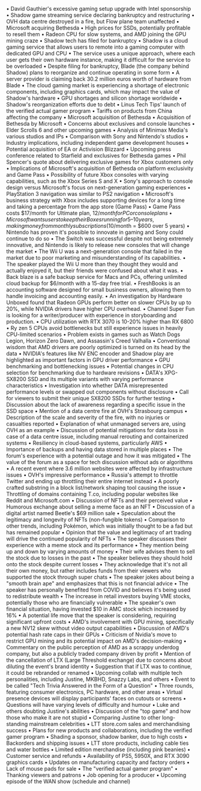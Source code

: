 • David Gauthier's excessive gaming setup upgrade with Intel sponsorship
• Shadow game streaming service declaring bankruptcy and restructuring
• OVH data centre destroyed in a fire, but Flow plane team unaffected
• Microsoft acquiring Bethesda
• High prices for SSDs, potentially profitable to resell them
• Radeon CPU for slow systems, and AMD joining the GPU mining craze
• Shadow tech has filed for bankruptcy
• Shadow is a cloud gaming service that allows users to remote into a gaming computer with dedicated GPU and CPU
• The service uses a unique approach, where each user gets their own hardware instance, making it difficult for the service to be overloaded
• Despite filing for bankruptcy, Blade (the company behind Shadow) plans to reorganize and continue operating in some form
• A server provider is claiming back 30.2 million euros worth of hardware from Blade
• The cloud gaming market is experiencing a shortage of electronic components, including graphics cards, which may impact the value of Shadow's hardware
• GPU shortages and silicon shortage worldwide
• Shadow's reorganization efforts due to debt
• Linus Tech Tips' launch of the verified actual gamer program
• Tariffs on products from China affecting the company
• Microsoft acquisition of Bethesda
• Acquisition of Bethesda by Microsoft
• Concerns about exclusives and console launches
• Elder Scrolls 6 and other upcoming games
• Analysis of Minimax Media's various studios and IPs
• Comparison with Sony and Nintendo's studios
• Industry implications, including independent game development houses
• Potential acquisition of EA or Activision Blizzard
• Upcoming press conference related to Starfield and exclusives for Bethesda games
• Phil Spencer's quote about delivering exclusive games for Xbox customers only
• Implications of Microsoft's acquisition of Bethesda on platform exclusivity and Game Pass
• Possibility of future Xbox consoles with varying capabilities, such as the Xbox Series S and X
• Sony's approach to console design versus Microsoft's focus on next-generation gaming experiences
• PlayStation 3 navigation was similar to PS2 navigation
• Microsoft's business strategy with Xbox includes supporting devices for a long time and taking a percentage from the app store (Game Pass)
• Game Pass costs $17/month for Ultimate plan, $12/month for PC or console plans
• Microsoft wants users to keep their Boxes running for 5–10 years, making money from monthly subscriptions ($10/month = $600 over 5 years)
• Nintendo has proven it's possible to innovate in gaming and Sony could continue to do so
• The Switch was successful despite not being extremely innovative, and Nintendo is likely to release new consoles that will change the market
• The Wii U was a next-generation console that failed in the market due to poor marketing and misunderstanding of its capabilities.
• The speaker played the Wii U more than they thought they would and actually enjoyed it, but their friends were confused about what it was.
• Back blaze is a safe backup service for Macs and PCs, offering unlimited cloud backup for $6/month with a 15-day free trial.
• FreshBooks is an accounting software designed for small business owners, allowing them to handle invoicing and accounting easily.
• An investigation by Hardware Unboxed found that Radeon GPUs perform better on slower CPUs by up to 20%, while NVIDIA drivers have higher CPU overhead.
• Channel Super Fun is looking for a writer/producer with experience in storyboarding and production.
• CPU utilization with RTX 3070 is 10-20% higher than RX 6800
• Ry zen 5 CPUs avoid bottlenecks but still experience issues in heavily CPU-limited scenarios
• Problem exists in games such as Watch Dogs Legion, Horizon Zero Dawn, and Assassin's Creed Valhalla
• Conventional wisdom that AMD drivers are poorly optimized is turned on its head by the data
• NVIDIA's features like NV ENC encoder and Shadow play are highlighted as important factors in GPU driver performance
• GPU benchmarking and bottlenecking issues
• Potential changes in CPU selection for benchmarking due to hardware revisions
• DATA's XPG-SX8200 SSD and its multiple variants with varying performance characteristics
• Investigation into whether DATA misrepresented performance levels or swapped out components without disclosure
• Call for viewers to submit their unique SX8200 SSDs for further testing
• Discussion about the lack of awareness regarding a specific issue in the SSD space
• Mention of a data centre fire at OVH's Strasbourg campus
• Description of the scale and severity of the fire, with no injuries or casualties reported
• Explanation of what unmanaged servers are, using OVH as an example
• Discussion of potential mitigations for data loss in case of a data centre issue, including manual rerouting and containerized systems
• Resiliency in cloud-based systems, particularly AWS
• Importance of backups and having data stored in multiple places
• The forum's experience with a potential outage and how it was mitigated
• The value of the forum as a space for tech discussion without ads or algorithms
• A recent event where 3.6 million websites were affected by infrastructure issues
• OVH's impressive performance
• Russia's attempt to throttle Twitter and ending up throttling their entire internet instead
• A poorly crafted substring in a block list/network shaping tool causing the issue
• Throttling of domains containing T.co, including popular websites like Reddit and Microsoft.com
• Discussion of NFTs and their perceived value
• Humorous exchange about selling a meme face as an NFT
• Discussion of a digital artist named Beetle's $69 million sale
• Speculation about the legitimacy and longevity of NFTs (non-fungible tokens)
• Comparison to other trends, including Pokémon, which was initially thought to be a fad but has remained popular
• Opinion that the value and legitimacy of art trading will drive the continued popularity of NFTs
• The speaker discusses their experience with a meme stock and its performance
• They mention being up and down by varying amounts of money
• Their wife advises them to sell the stock due to losses in the past
• The speaker believes they should hold onto the stock despite current losses
• They acknowledge that it's not all their own money, but rather includes funds from their viewers who supported the stock through super chats
• The speaker jokes about being a "smooth brain ape" and emphasizes that this is not financial advice
• The speaker has personally benefited from COVID and believes it's being used to redistribute wealth
• The increase in retail investors buying VME stocks, potentially those who are financially vulnerable
• The speaker's own financial situation, having invested $10 in AMC stock which increased by 16%
• A potential life move that the speaker is considering, requiring significant upfront costs
• AMD's involvement with GPU mining, specifically a new NV12 skew without video output capabilities
• Discussion of AMD's potential hash rate caps in their GPUs
• Criticism of Nvidia's move to restrict GPU mining and its potential impact on AMD's decision-making
• Commentary on the public perception of AMD as a scrappy underdog company, but also a publicly traded company driven by profit
• Mention of the cancellation of LTX (Large Threshold exchange) due to concerns about diluting the event's brand identity
• Suggestion that if LTX was to continue, it could be rebranded or renamed
• Upcoming collab with multiple tech personalities, including Justine, MKBHD, Snazzy Labs, and others
• Event to be called "Tech Trivia Answered in the Form of a Question"
• Three rounds, featuring consumer electronics, PC hardware, and other areas
• Virtual presence devices will display participants' faces on cutouts or screens
• Questions will have varying levels of difficulty and humour
• Luke and others doubting Justine's abilities
• Discussion of the "top game" and how those who make it are not stupid
• Comparing Justine to other long-standing mainstream celebrities
• LTT store.com sales and merchandising success
• Plans for new products and collaborations, including the verified gamer program
• Shading a sponsor, shadow banker, due to high costs
• Backorders and shipping issues
• LTT store products, including cable ties and water bottles
• Limited edition merchandise (including pink beanies)
• Customer service and refunds
• Availability of PS5, 5950X, and RTX 3090 graphics cards
• Updates on manufacturing capacity and factory orders
• Lack of mouse pads for sale
• The "verified actual gamer program"
• Thanking viewers and patrons
• Job opening for a producer
• Upcoming episode of the WAN show (schedule and channel)